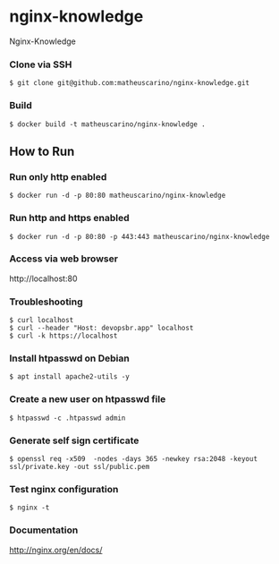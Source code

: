 # nginx-knowledge
Nginx-Knowledge

### Clone via SSH
```
$ git clone git@github.com:matheuscarino/nginx-knowledge.git
```
### Build
```
$ docker build -t matheuscarino/nginx-knowledge .
```
## How to Run
### Run only http enabled
```
$ docker run -d -p 80:80 matheuscarino/nginx-knowledge
```
### Run http and https enabled
```
$ docker run -d -p 80:80 -p 443:443 matheuscarino/nginx-knowledge
```
### Access via web browser

http://localhost:80

### Troubleshooting
```
$ curl localhost
$ curl --header "Host: devopsbr.app" localhost
$ curl -k https://localhost
```

### Install htpasswd on Debian
```
$ apt install apache2-utils -y
```
### Create a new user on htpasswd file
```
$ htpasswd -c .htpasswd admin
```
### Generate self sign certificate
```
$ openssl req -x509  -nodes -days 365 -newkey rsa:2048 -keyout ssl/private.key -out ssl/public.pem
```
### Test nginx configuration
```
$ nginx -t
```
### Documentation
http://nginx.org/en/docs/